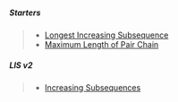 ##### Starters
> - [Longest Increasing Subsequence](https://leetcode.com/problems/longest-increasing-subsequence/description/)
> - [Maximum Length of Pair Chain](https://leetcode.com/problems/maximum-length-of-pair-chain/description/)

##### LIS v2
> - [Increasing Subsequences](https://leetcode.com/problems/increasing-subsequences/description/)
